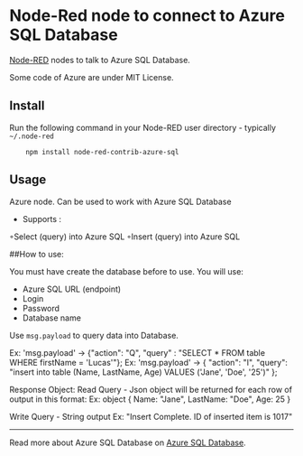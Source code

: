 Node-Red node to connect to Azure SQL Database
==============================

<a href="http://nodered.org" target="_new">Node-RED</a> nodes to talk to Azure SQL Database.

Some code of Azure are under MIT License.

Install
-------

Run the following command in your Node-RED user directory - typically `~/.node-red`

        npm install node-red-contrib-azure-sql

Usage
-----

Azure node. Can be used to work with Azure SQL Database

 - Supports :
 
◦Select (query) into Azure SQL
◦Insert (query) into Azure SQL

##How to use:

You must have create the database before to use. You will use:

- Azure SQL URL (endpoint)
- Login
- Password
- Database name

Use `msg.payload` to query data into Database.

Ex: 'msg.payload' -> {"action": "Q", "query" : "SELECT * FROM table WHERE firstName = 'Lucas'"};
Ex: 'msg.payload' -> { "action": "I", "query": "insert into table (Name, LastName, Age) VALUES ('Jane', 'Doe', '25')" };


Response Object:
Read Query -
Json object will be returned for each row of output in this format:
Ex:
object
{ Name: "Jane",
  LastName: "Doe",
  Age: 25
}

Write Query - 
String output
Ex:
"Insert Complete. ID of inserted item is 1017"

-----

Read more about Azure SQL Database on <a href="https://azure.microsoft.com/pt-br/documentation/services/sql-database/">Azure SQL Database</a>.



